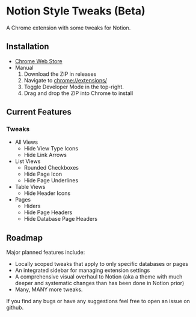 # Notion Style Tweaks (Beta)

A Chrome extension with some tweaks for Notion.

## Installation
- [Chrome Web Store](https://chrome.google.com/webstore/detail/notion-style-tweaks/fclmlifmfhekeohpojchhkmgpmkplkpo/related?hl=en-GB&authuser=0)
- Manual
  1. Download the ZIP in releases
  2. Navigate to [chrome://extensions/](chrome://extensions/)
  3. Toggle Developer Mode in the top-right.
  4. Drag and drop the ZIP into Chrome to install
 
 ## Current Features
### Tweaks
- All Views
  - Hide View Type Icons
  - Hide Link Arrows
- List Views
  - Rounded Checkboxes
  - Hide Page Icon
  - Hide Page Underlines
- Table Views
  - Hide Header Icons
- Pages
  - Hiders
  - Hide Page Headers
  - Hide Database Page Headers

## Roadmap
Major planned features include:
- Locally scoped tweaks that apply to only specific databases or pages
- An integrated sidebar for managing extension settings
- A comprehensive visual overhaul to Notion (aka a theme with much deeper and systematic changes than has been done in Notion prior)
- Many, MANY more tweaks.
 
If you find any bugs or have any suggestions feel free to open an issue on github.

